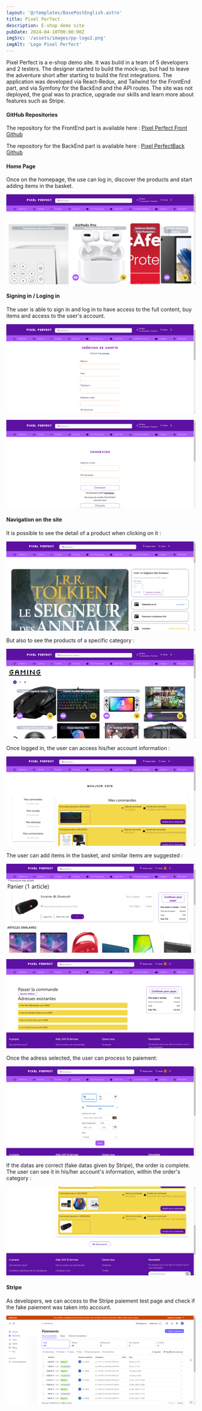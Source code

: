 ```yaml
---
layout: '@/templates/BasePostEnglish.astro'
title: Pixel Perfect
description: E-shop demo site
pubDate: 2024-04-18T00:00:00Z
imgSrc: '/assets/images/pp-logo2.png'
imgAlt: 'Logo Pixel Perfect'
---
```

Pixel Perfect is a e-shop demo site. It was build in a team of 5 developers and 2 testers. The designer started to build the  mock-up, but had to leave the adventure short after starting to build the first integrations. The application was developed via React-Redux, and Tailwind for the FrontEnd part, and via Symfony for the BackEnd and the API routes. The site was not deployed, the goal was to practice, upgrade our skills and learn more about features such as Stripe. 

#### GitHub Repositories

The repository for the FrontEnd part is available here :  [Pixel Perfect Front Github](https://github.com/Kathleen-Vierstraete/pixel-perfect-team-frontend "Pixel Perfect GitHub Front")

The repository for the BackEnd part is available here :  [Pixel PerfectBack Github](https://github.com/Kathleen-Vierstraete/pixel-perfect-team-backend "Pixel Perfect GitHub Back")


#### Home Page

Once on the homepage, the use can log in, discover the products and start adding items in the basket.

![Pixel Perfect Homepage](../../../../public/assets/images/pixelperfect/pp-home.png 'Pixel Perfect Homepage')

#### Signing in / Loging in 

The user is able to sign in and log in to have access to the full content, buy items and access to the user's account. 

![Pixel Perfect Sign in](../../../../public/assets/images/pixelperfect/pp-signin.png 'Pixel Perfect Sign in')

![Pixel Perfect Login](../../../../public/assets/images/pixelperfect/pp-login.png 'Pixel Perfect Login')

#### Navigation on the site 

It is possible to see the detail of a product when clicking on it :

![Pixel Perfect Single Product](../../../../public/assets/images/pixelperfect/pp-oneproduct.png 'Pixel Perfect Single Product')

But also to see the products of a specific category :

![Pixel Perfect Single Product](../../../../public/assets/images/pixelperfect/pp-category.png 'Pixel Perfect Single Product')

Once logged in, the user can access his/her account information :

![Pixel Perfect My Account](../../../../public/assets/images/pixelperfect/pp-myaccount.png 'Pixel Perfect My Account')

The user can add items in the basket, and similar items are suggested :

![Pixel Perfect Basket](../../../../public/assets/images/pixelperfect/pp-basket.png 'Pixel Perfect Basket')

![Pixel Perfect Basket2](../../../../public/assets/images/pixelperfect/pp-basket2.png 'Pixel Perfect Basket2')

Once the adress selected, the user can process to paiement:

![Pixel Perfect Stripe](../../../../public/assets/images/pixelperfect/pp-stripe.png 'Pixel Perfect Stripe')

If the datas are correct (fake datas given by Stripe), the order is complete. The user can see it in his/her account's information, within the order's category :

![Pixel Perfect Stripe](../../../../public/assets/images/pixelperfect/pp-paiementok.png 'Pixel Perfect Stripe')

#### Stripe

As developers, we can access to the Stripe paiement test page and check if the fake paiement was taken into account. 

![Pixel Perfect Stripe Page](../../../../public/assets/images/pixelperfect/pp-stripe-page.png 'Pixel Perfect Stripe Page')








